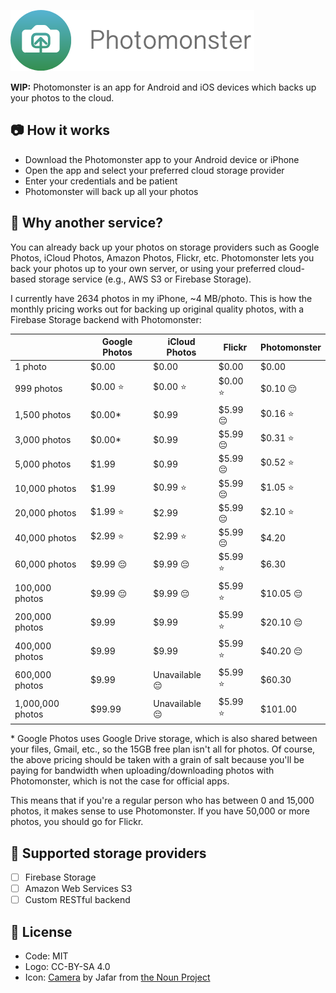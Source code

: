 ![Photomonster](https://raw.githubusercontent.com/AnandChowdhary/photomonster/master/assets/images/logo.png)

**WIP:** Photomonster is an app for Android and iOS devices which backs up your photos to the cloud.

## 📷 How it works
- Download the Photomonster app to your Android device or iPhone
- Open the app and select your preferred cloud storage provider
- Enter your credentials and be patient
- Photomonster will back up all your photos

## 🤔 Why another service?

You can already back up your photos on storage providers such as Google Photos, iCloud Photos, Amazon Photos, Flickr, etc. Photomonster lets you back your photos up to your own server, or using your preferred cloud-based storage service (e.g., AWS S3 or Firebase Storage).

I currently have 2634 photos in my iPhone, ~4 MB/photo. This is how the monthly pricing works out for backing up original quality photos, with a Firebase Storage backend with Photomonster:

| | Google Photos | iCloud Photos | Flickr | Photomonster |
| - | - | - | - | - |
| 1 photo | $0.00 | $0.00 | $0.00 | $0.00 |
| 999 photos | $0.00 ⭐ | $0.00 ⭐ | $0.00 ⭐ | $0.10 😔 |
| 1,500 photos | $0.00* | $0.99 | $5.99 😔 | $0.16 ⭐ |
| 3,000 photos | $0.00* | $0.99 | $5.99 😔 | $0.31 ⭐ |
| 5,000 photos | $1.99 | $0.99 | $5.99 😔 | $0.52 ⭐ |
| 10,000 photos | $1.99 | $0.99 ⭐ | $5.99 😔 | $1.05 ⭐ |
| 20,000 photos | $1.99 ⭐ | $2.99 | $5.99 😔 | $2.10 ⭐ |
| 40,000 photos | $2.99 ⭐ | $2.99 ⭐ | $5.99 😔 | $4.20 |
| 60,000 photos | $9.99 😔 | $9.99 😔 | $5.99 ⭐ | $6.30 |
| 100,000 photos | $9.99 😔 | $9.99 😔 | $5.99 ⭐ | $10.05 😔 |
| 200,000 photos | $9.99 | $9.99 | $5.99 ⭐ | $20.10 😔 |
| 400,000 photos | $9.99 | $9.99 | $5.99 ⭐ | $40.20 😔 |
| 600,000 photos | $9.99 | Unavailable 😔 | $5.99 ⭐ | $60.30 |
| 1,000,000 photos | $99.99 | Unavailable 😔 | $5.99 ⭐ | $101.00 |

\* Google Photos uses Google Drive storage, which is also shared between your files, Gmail, etc., so the 15GB free plan isn't all for photos. Of course, the above pricing should be taken with a grain of salt because you'll be paying for bandwidth when uploading/downloading photos with Photomonster, which is not the case for official apps.

This means that if you're a regular person who has between 0 and 15,000 photos, it makes sense to use Photomonster. If you have 50,000 or more photos, you should go for Flickr.

## 📁 Supported storage providers
- [ ] Firebase Storage
- [ ] Amazon Web Services S3
- [ ] Custom RESTful backend

## 📝 License

- Code: MIT
- Logo: CC-BY-SA 4.0
- Icon: [Camera](https://thenounproject.com/term/camera/1967624) by Jafar from [the Noun Project](https://thenounproject.com)